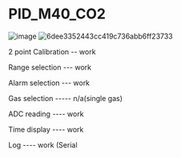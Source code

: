 # PID_M40_CO2

![image](https://user-images.githubusercontent.com/26637782/236834848-c8e06609-74df-4aa9-9340-c166f4f740ef.png)
![6dee3352443cc419c736abb6ff23733](https://github.com/PID-Analyzers-Software/PID_M40_CO2/assets/26637782/3e890de7-4862-4572-8e9a-789fe69763fb)



2 point Calibration -- work

Range selection    --- work

Alarm selection    --- work

Gas selection    ----- n/a(single gas)

ADC reading       ---- work

Time display      ---- work

Log               ---- work (Serial
